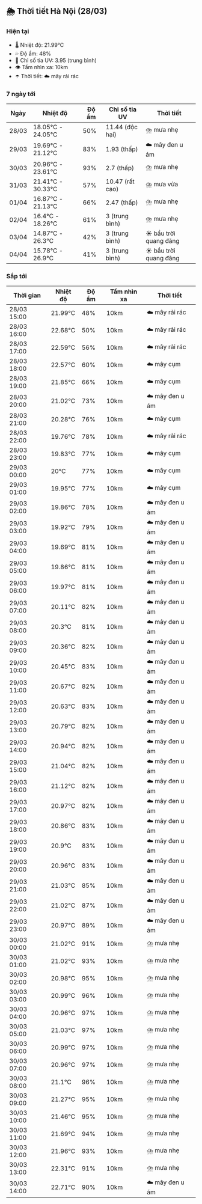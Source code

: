 ## 🌦️ Thời tiết Hà Nội (28/03)

### Hiện tại

- 🌡️ Nhiệt độ: 21.99℃
- 💦 Độ ẩm: 48%
- 🌟 Chỉ số tia UV: 3.95 (trung bình)
- 👁️ Tầm nhìn xa: 10km
- ☂️ Thời tiết: ☁️ mây rải rác

### 7 ngày tới

| Ngày | Nhiệt độ | Độ ẩm | Chỉ số tia UV | Thời tiết |
| --- | --- | --- | --- | --- |
| 28/03 | 18.05℃ - 24.05℃ | 50% | 11.44 (độc hại) | ⛈️ mưa nhẹ |
| 29/03 | 19.69℃ - 21.12℃ | 83% | 1.93 (thấp) | ☁️ mây đen u ám |
| 30/03 | 20.96℃ - 23.61℃ | 93% | 2.7 (thấp) | ⛈️ mưa nhẹ |
| 31/03 | 21.41℃ - 30.33℃ | 57% | 10.47 (rất cao) | ⛈️ mưa vừa |
| 01/04 | 16.87℃ - 21.13℃ | 66% | 2.47 (thấp) | ⛈️ mưa nhẹ |
| 02/04 | 16.4℃ - 18.26℃ | 61% | 3 (trung bình) | ⛈️ mưa nhẹ |
| 03/04 | 14.87℃ - 26.3℃ | 42% | 3 (trung bình) | ☀️ bầu trời quang đãng |
| 04/04 | 15.78℃ - 26.9℃ | 41% | 3 (trung bình) | ☀️ bầu trời quang đãng |

### Sắp tới

| Thời gian | Nhiệt độ | Độ ẩm | Tầm nhìn xa | Thời tiết |
| --- | --- | --- | --- | --- |
| 28/03 15:00 | 21.99℃ | 48% | 10km | ☁️ mây rải rác |
| 28/03 16:00 | 22.68℃ | 50% | 10km | ☁️ mây rải rác |
| 28/03 17:00 | 22.59℃ | 56% | 10km | ☁️ mây rải rác |
| 28/03 18:00 | 22.57℃ | 60% | 10km | ☁️ mây cụm |
| 28/03 19:00 | 21.85℃ | 66% | 10km | ☁️ mây cụm |
| 28/03 20:00 | 21.02℃ | 73% | 10km | ☁️ mây đen u ám |
| 28/03 21:00 | 20.28℃ | 76% | 10km | ☁️ mây cụm |
| 28/03 22:00 | 19.76℃ | 78% | 10km | ☁️ mây rải rác |
| 28/03 23:00 | 19.83℃ | 77% | 10km | ☁️ mây cụm |
| 29/03 00:00 | 20℃ | 77% | 10km | ☁️ mây cụm |
| 29/03 01:00 | 19.95℃ | 77% | 10km | ☁️ mây cụm |
| 29/03 02:00 | 19.86℃ | 78% | 10km | ☁️ mây đen u ám |
| 29/03 03:00 | 19.92℃ | 79% | 10km | ☁️ mây đen u ám |
| 29/03 04:00 | 19.69℃ | 81% | 10km | ☁️ mây đen u ám |
| 29/03 05:00 | 19.86℃ | 81% | 10km | ☁️ mây đen u ám |
| 29/03 06:00 | 19.97℃ | 81% | 10km | ☁️ mây đen u ám |
| 29/03 07:00 | 20.11℃ | 82% | 10km | ☁️ mây đen u ám |
| 29/03 08:00 | 20.3℃ | 81% | 10km | ☁️ mây đen u ám |
| 29/03 09:00 | 20.36℃ | 82% | 10km | ☁️ mây đen u ám |
| 29/03 10:00 | 20.45℃ | 83% | 10km | ☁️ mây đen u ám |
| 29/03 11:00 | 20.67℃ | 82% | 10km | ☁️ mây đen u ám |
| 29/03 12:00 | 20.63℃ | 83% | 10km | ☁️ mây đen u ám |
| 29/03 13:00 | 20.79℃ | 82% | 10km | ☁️ mây đen u ám |
| 29/03 14:00 | 20.94℃ | 82% | 10km | ☁️ mây đen u ám |
| 29/03 15:00 | 21.04℃ | 82% | 10km | ☁️ mây đen u ám |
| 29/03 16:00 | 21.12℃ | 82% | 10km | ☁️ mây đen u ám |
| 29/03 17:00 | 20.97℃ | 82% | 10km | ☁️ mây đen u ám |
| 29/03 18:00 | 20.86℃ | 83% | 10km | ☁️ mây đen u ám |
| 29/03 19:00 | 20.9℃ | 83% | 10km | ☁️ mây đen u ám |
| 29/03 20:00 | 20.96℃ | 83% | 10km | ☁️ mây đen u ám |
| 29/03 21:00 | 21.03℃ | 85% | 10km | ☁️ mây đen u ám |
| 29/03 22:00 | 21.02℃ | 87% | 10km | ☁️ mây đen u ám |
| 29/03 23:00 | 20.97℃ | 89% | 10km | ☁️ mây đen u ám |
| 30/03 00:00 | 21.02℃ | 91% | 10km | ⛈️ mưa nhẹ |
| 30/03 01:00 | 21.02℃ | 93% | 10km | ⛈️ mưa nhẹ |
| 30/03 02:00 | 20.98℃ | 95% | 10km | ⛈️ mưa nhẹ |
| 30/03 03:00 | 20.99℃ | 96% | 10km | ⛈️ mưa nhẹ |
| 30/03 04:00 | 20.96℃ | 97% | 10km | ⛈️ mưa nhẹ |
| 30/03 05:00 | 21.03℃ | 97% | 10km | ⛈️ mưa nhẹ |
| 30/03 06:00 | 20.99℃ | 97% | 10km | ⛈️ mưa nhẹ |
| 30/03 07:00 | 20.96℃ | 97% | 10km | ⛈️ mưa nhẹ |
| 30/03 08:00 | 21.1℃ | 96% | 10km | ⛈️ mưa nhẹ |
| 30/03 09:00 | 21.27℃ | 95% | 10km | ⛈️ mưa nhẹ |
| 30/03 10:00 | 21.46℃ | 95% | 10km | ⛈️ mưa nhẹ |
| 30/03 11:00 | 21.69℃ | 94% | 10km | ⛈️ mưa nhẹ |
| 30/03 12:00 | 21.96℃ | 93% | 10km | ⛈️ mưa nhẹ |
| 30/03 13:00 | 22.31℃ | 91% | 10km | ⛈️ mưa nhẹ |
| 30/03 14:00 | 22.71℃ | 90% | 10km | ☁️ mây đen u ám |
